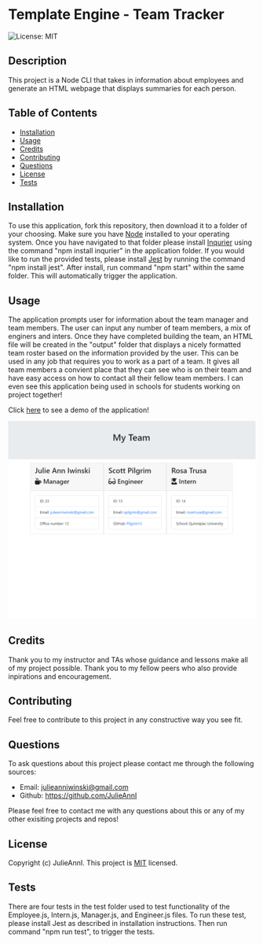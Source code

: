 # Template Engine - Team Tracker
  ![License: MIT](https://img.shields.io/badge/License-MIT-yellow.svg)  

  ## Description
  
  This project is a Node CLI that takes in information about employees and generate an HTML webpage that displays summaries for each person.  
  
  ## Table of Contents
  
  - [Installation](#Installation)
  - [Usage](#Usage)
  - [Credits](#Credits)
  - [Contributing](#Contributing)
  - [Questions](#Questions)
  - [License](#License)
  - [Tests](#Tests)
  
  ## Installation
  
  To use this application, fork this repository, then download it to a folder of your choosing. Make sure you have [Node](https://nodejs.org/en/) installed to your operating system. Once you have navigated to that folder please install [Inqurier](https://www.npmjs.com/package/inquirer) using the command "npm install inqurier" in the application folder. If you would like to run the provided tests, please install [Jest](https://jestjs.io/) by running the command "npm install jest". After install, run command "npm start" within the same folder. This will automatically trigger the application. 
  
  ## Usage
  
  The application prompts user for information about the team manager and team members. The user can input any number of team members, a mix of enginers and inters. Once they have completed building the team, an HTML file will be created in the "output" folder that displays a nicely formatted team roster based on the information provided by the user. This can be used in any job that requires you to work as a part of a team. It gives all team members a convient place that they can see who is on their team and have easy access on how to contact all their fellow team members. I can even see this application being used in schools for students working on project together!

  Click [here](https://drive.google.com/file/d/1DCHuDLvJ4umnpLnNT-vZPj0MDDJ2wqPV/view?usp=sharing) to see a demo of the application!
  
  ![image1](images/image1.png)
  
  ## Credits
  
  Thank you to my instructor and TAs whose guidance and lessons make all of my project possible. Thank you to my fellow peers who also provide inpirations and encouragement. 
  
  ## Contributing 
  
   Feel free to contribute to this project in any constructive way you see fit.
  
  ## Questions
  
  To ask questions about this project please contact me through the following sources:
  - Email: julieanniwinski@gmail.com
  - Github:  https://github.com/JulieAnnI
  
   Please feel free to contact me with any questions about this or any of my other exisiting projects and repos!
  
  ## License
  
  Copyright (c)  JulieAnnI.
    This project is [MIT](https://opensource.org/licenses/MIT) licensed.
  
  ## Tests
  
  There are four tests in the test folder used to test functionality of the Employee.js, Intern.js, Manager.js, and Engineer.js files. To run these test, please install Jest as described in installation instructions. Then run command "npm run test", to trigger the tests. 